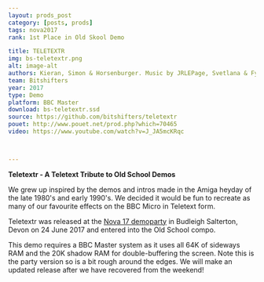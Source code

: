 ```yaml
---
layout: prods_post
category: [posts, prods]
tags: nova2017
rank: 1st Place in Old Skool Demo

title: TELETEXTR
img: bs-teletextr.png
alt: image-alt
authors: Kieran, Simon & Horsenburger. Music by JRLEPage, Svetlana & Fyra Javel.
team: Bitshifters
year: 2017
type: Demo
platform: BBC Master
download: bs-teletextr.ssd
source: https://github.com/bitshifters/teletextr
pouet: http://www.pouet.net/prod.php?which=70465
video: https://www.youtube.com/watch?v=J_JA5mcKRqc



---
```


**Teletextr - A Teletext Tribute to Old School Demos**

We grew up inspired by the demos and intros made in the Amiga heyday of the late 1980's and early 1990's. We decided it would be fun to recreate as many of our favourite effects on the BBC Micro in Teletext form.

Teletextr was released at the [Nova 17 demoparty](http://www.novaparty.org/) in Budleigh Salterton, Devon on 24 June 2017 and entered into the Old School compo.

This demo requires a BBC Master system as it uses all 64K of sideways RAM and the 20K shadow RAM for double-buffering the screen. Note this is the party version so is a bit rough around the edges. We will make an updated release after we have recovered from the weekend!
